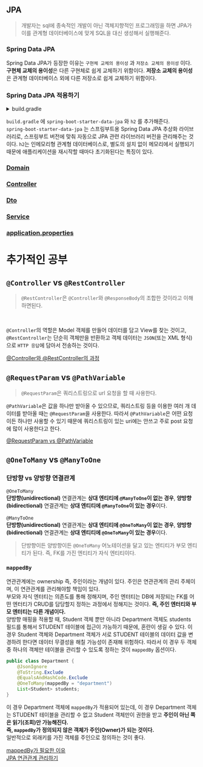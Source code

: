 ## JPA
> 개발자는 sql에 종속적인 개발이 아닌 객체지향적인 프로그래밍을 하면 JPA가 이를 관계형 데이터베이스에 맞게 SQL을 대신 생성해서 실행해준다.
### Spring Data JPA
Spring Data JPA가 등장한 이유는 `구현체 교체의 용이성` 과 `저장소 교체의 용이성` 이다. <br>
**구현체 교체의 용이성**은 다른 구현체로 쉽게 교체하기 위함이다. **저장소 교체의 용이성**은 관계형 데이터베이스 외에 다른 저장소로 쉽게 교체하기 위함이다.
### Spring Data JPA 적용하기
<details>
<summary> build.gradle</summary>

``` java
dependencies {
    compile('org.springframework.boot:spring-boot-starter-web')
    compile('org.projectlombok:lombok')
    compile('org.springframework.boot:spring-boot-starter-data-jpa')
    compile('com.h2database:h2')
    testCompile('org.springframework.boot:spring-boot-starter-test')
}
```

</details>

`build.gradle` 에 `spring-boot-starter-data-jpa` 와 `h2` 를 추가해준다. <br>
`spring-boot-starter-data-jpa` 는 스프링부트용 Spring Data JPA 추상화 라이브러리로, 스프링부트 버전에 맞춰 자동으로 JPA 관련 라이브러리 버전을 관리해주는 것이다. `h2`는 인메모리형 관계형 데이터베이스로, 별도의 설치 없이 메모리에서 실행되기 때문에 애플리케이션을 재시작할 때마다 초기화된다는 특징이 있다.

### [Domain](https://github.com/Rommmu/Backend-Study-12th/blob/main/rommmu/WIL/week03/domain.md)
### [Controller](https://github.com/Rommmu/Backend-Study-12th/blob/main/rommmu/WIL/week03/controller.md)
### [Dto](https://github.com/Rommmu/Backend-Study-12th/blob/main/rommmu/WIL/week03/dto.md)
### [Service](https://github.com/Rommmu/Backend-Study-12th/blob/main/rommmu/WIL/week03/service.md)
### [application.properties](https://github.com/Rommmu/Backend-Study-12th/blob/main/rommmu/WIL/week03/application.properties.md)

# 추가적인 공부
## `@Controller` vs `@RestController`
> `@RestController`은 `@Controller`와 `@ResponseBody`의 조합한 것이라고 이해하면된다.
<br>

`@Controller`의 역할은 Model 객체를 만들어 데이터를 담고 View를 찾는 것이고, `@RestController`는 단순히 객체만을 반환하고 객체 데이터는 `JSON`(또는 XML 형식)으로 `HTTP 응답`에 담아서 전송하는 것이다.

[@Controller와 @RestController의 과정](https://mangkyu.tistory.com/49)

## `@RequestParam` vs `@PathVariable`
> `@RequestParam`은 쿼리스트링으로 url 요청을 할 때 사용한다.

`@PathVariable`은 값을 하나만 받아올 수 있으므로, 쿼리스트링 등을 이용한 여러 개 데이터를 받아올 때는 `@RequestParam`을 사용한다. 따라서 `@PathVariable`은 어떤 요청이든 하나만 사용할 수 있기 때문에  쿼리스트링이 있는 uri에는 안쓰고 주로 post 요청에 많이 사용한다고 한다. <br>

[@RequestParam vs @PathVariable](https://velog.io/@dongscholes/JavaSpringBoot-RequestParam-vs-PathVariable-%EC%93%B0%EC%9E%84%EC%83%88-%EC%82%AC%EC%9A%A9%EB%B2%95-%EC%B0%A8%EC%9D%B4%EC%A0%90)

## `@OneToMany` vs `@ManyToOne`
### 단방향 vs 양방향 연결관계
`@OneToMany`<br>
**단방향(unidirectional)** 연결관계는 **상대 엔티티에 `@ManyToOne`이 없는 경우**, **양방향(bidirectional)** 연결관계는 **상대 엔티티에 `@ManyToOne`이 있는 경우**이다. <br><br>
`@ManyToOne`<br>
**단방향(unidirectional)** 연결관계는 **상대 엔티티에 `@OneToMany`이 없는 경우**, **양방향(bidirectional)** 연결관계는 **상대 엔티티에 `@OneToMany`이 있는 경우**이다. <br>
> 단방향이든 양방향이든 `@OneToMany` 어노테이션을 달고 있는 엔티티가 부모 엔티티가 된다. 즉, FK를 가진 엔티티가 자식 엔티티이다.
> 
### `mappedBy`
연관관계에는 ownership 즉, 주인이라는 개념이 있다.
주인은 연관관계의 관리 주체이며, 이 연관관계를 관리해야할 책임이 있다. <br>
부모와 자식 엔터티는 의존도를 통해 정해지며, 주인 엔터티는 DB에 저장되는 FK를 어떤 엔터티가 CRUD를 담당할지 정하는 과정에서 정해지는 것이다. **즉, 주인 엔터티와 부모 엔터티는 다른 개념이다.** <br>
양방향 매핑을 적용할 때, Student 객체 뿐만 아니라 Department 객체도 students 필드를 통해서 STUDENT 테이블에 접근이 가능하기 때문에, 혼란이 생길 수 있다. 이 경우 Student 객체와 Department 객체가 서로 STUDENT 테이블의 데이터 값을 변경하려 한다면 데이터 무결성을 해칠 가능성이 존재해 위험하다. 따라서 이 경우 두 객체중 하나의 객체만 테이블을 관리할 수 있도록 정하는 것이 `mappedBy` 옵션이다. <br>
```java
public class Department {
    @JsonIgnore
    @ToString.Exclude
    @EqualsAndHashCode.Exclude
    @OneToMany(mappedBy = "department")
    List<Student> students;
}
```
이 경우 Department 객체에 `mappedBy`가 적용되어 있는데, 이 경우 Department 객체는 STUDENT 테이블을 관리할 수 없고 Student 객체만이 권한을 받고 **주인이 아닌 쪽은 읽기(조회)만 가능해진다.** <br>
**즉, `mappedBy`가 정의되지 않은 객체가 주인(Owner)가 되는 것이다.**
<br>
일반적으로 외래키를 가진 객체를 주인으로 정의하는 것이 좋다.<br>

[mappedBy가 필요한 이유](https://velog.io/@wogh126/JPA-%EC%96%91%EB%B0%A9%ED%96%A5-%EB%A7%A4%ED%95%91%EC%97%90%EC%84%9C-MappedBy%EA%B0%80-%ED%95%84%EC%9A%94%ED%95%9C-%EC%9D%B4%EC%9C%A0) <br>
[JPA 연관관계 관리하기](https://velog.io/@goniieee/JPA-OneToMany-ManyToOne%EC%9C%BC%EB%A1%9C-%EC%97%B0%EA%B4%80%EA%B4%80%EA%B3%84-%EA%B4%80%EB%A6%AC%ED%95%98%EA%B8%B0)